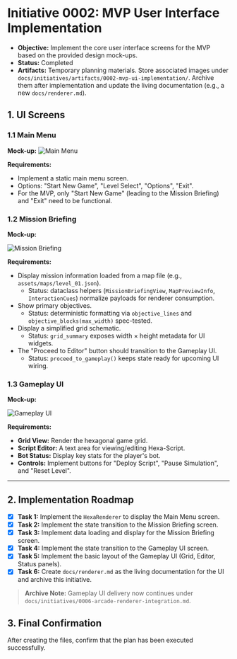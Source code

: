 # Initiative 0002: MVP User Interface Implementation

* **Objective:** Implement the core user interface screens for the MVP based on the provided design mock-ups.
* **Status:** Completed
* **Artifacts:** Temporary planning materials. Store associated images under
  `docs/initiatives/artifacts/0002-mvp-ui-implementation/`. Archive them after
  implementation and update the living documentation (e.g., a new
  `docs/renderer.md`).

## 1. UI Screens

### 1.1 Main Menu

**Mock-up:**
![Main Menu](./artifacts/0002-mvp-ui-implementation/01_main_menu.jpg)

**Requirements:**

* Implement a static main menu screen.
* Options: "Start New Game", "Level Select", "Options", "Exit".
* For the MVP, only "Start New Game" (leading to the Mission Briefing) and "Exit" need to be functional.

### 1.2 Mission Briefing

**Mock-up:**

![Mission Briefing](./artifacts/0002-mvp-ui-implementation/02_mission_briefing.jpg)

**Requirements:**

* Display mission information loaded from a map file (e.g., `assets/maps/level_01.json`).
  * Status: dataclass helpers (`MissionBriefingView`, `MapPreviewInfo`, `InteractionCues`) normalize payloads for renderer consumption.
* Show primary objectives.
  * Status: deterministic formatting via `objective_lines` and `objective_blocks(max_width)` spec-tested.
* Display a simplified grid schematic.
  * Status: `grid_summary` exposes width × height metadata for UI widgets.
* The "Proceed to Editor" button should transition to the Gameplay UI.
  * Status: `proceed_to_gameplay()` keeps state ready for upcoming UI wiring.

### 1.3 Gameplay UI

**Mock-up:**

![Gameplay UI](./artifacts/0002-mvp-ui-implementation/03_gameplay_ui.jpg)

**Requirements:**

* **Grid View:** Render the hexagonal game grid.
* **Script Editor:** A text area for viewing/editing Hexa-Script.
* **Bot Status:** Display key stats for the player's bot.
* **Controls:** Implement buttons for "Deploy Script", "Pause Simulation", and "Reset Level".

---

## 2. Implementation Roadmap

* [x] **Task 1:** Implement the `HexaRenderer` to display the Main Menu screen.
* [x] **Task 2:** Implement the state transition to the Mission Briefing screen.
* [x] **Task 3:** Implement data loading and display for the Mission Briefing screen.
* [x] **Task 4:** Implement the state transition to the Gameplay UI screen.
* [x] **Task 5:** Implement the basic layout of the Gameplay UI (Grid, Editor, Status panels).
* [x] **Task 6:** Create `docs/renderer.md` as the living documentation for the UI and archive this initiative.

> **Archive Note:** Gameplay UI delivery now continues under `docs/initiatives/0006-arcade-renderer-integration.md`.

## 3. Final Confirmation

After creating the files, confirm that the plan has been executed successfully.
